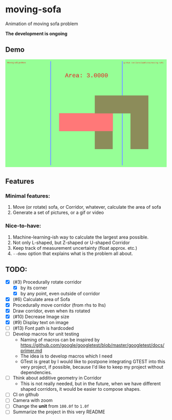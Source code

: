 # moving-sofa
Animation of moving sofa problem

**The development is ongoing**

## Demo

![demo](https://raw.githubusercontent.com/JaroslawWiosna/moving-sofa/images_for_readme/demo.gif "Demo")

## Features
### Minimal features:
 1. Move (or rotate) sofa, or Corridor, whatever, calculate the area of sofa
 1. Generate a set of pictures, or a gif or video

### Nice-to-have:

 1. Machine-learning-ish way to calculate the largest area possible.
 1. Not only L-shaped, but Z-shaped or U-shaped Corridor
 1. Keep track of measurement uncertainty (float approx. etc.)
 1. `--demo` option that explains what is the problem all about.

## TODO:

 * [x] (#3) Procedurally rotate corridor
   * [x] by its corner
   * [x] by any point, even outside of corridor
 * [X] (#6) Calculate area of Sofa
 * [X] Procedurally move corridor (from rhs to lhs)
 * [x] Draw corridor, even when its rotated
 * [X] (#10) Decrease Image size
 * [X] (#9) Display text on image
 * [ ] (#13) Font path is hardcoded
 * [ ] Develop macros for unit testing
   * Naming of macros can be inspired by https://github.com/google/googletest/blob/master/googletest/docs/primer.md 
   * The idea is to develop macros which I need
   * GTest is great by I would like to postpone integrating GTEST into this very project, if possible, because I'd like to keep my project without dependencies.
 * [ ] Think about additive geometry in Corridor
   * This is not really needed, but in the future, when we have different shaped corridors, it would be easier to compose shapes.
 * [ ] CI on github
 * [ ] Camera with zoom
 * [ ] Change the **unit** from `100.0f` to `1.0f`  
 * [ ] Summarize the project in this very README
